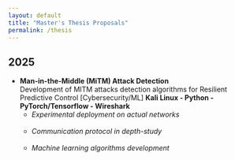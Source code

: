 ```yaml
---
layout: default
title: "Master's Thesis Proposals"
permalink: /thesis
---
```


<style>
  #master_thesis ul > li {
    margin-bottom: 1.2em;
  }
</style>


<section id="master_thesis">
  <h2>2025</h2>
  <ul>
    <li>
      <strong>Man-in-the-Middle (MiTM) Attack Detection</strong><br>
      Development of MITM attacks detection algorithms for Resilient Predictive Control [Cybersecurity/ML]
      <strong>Kali Linux - Python - PyTorch/Tensorflow - Wireshark </strong><br>
      <ul>
      <li>
      <em>Experimental deployment on actual networks</em><br>
      </li>
      <li>
      <em>Communication protocol in depth-study</em><br>
      </li>
       <li>
      <em>Machine learning algorithms development</em><br>
      </li>
  </ul>
    </li>
  </ul>
</section>
